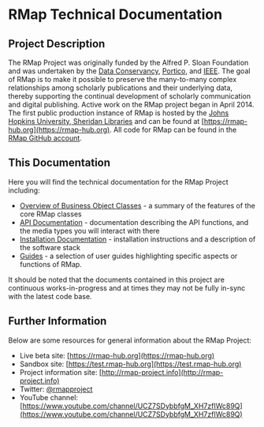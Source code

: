 # RMap Technical Documentation

## Project Description
The RMap Project was originally funded by the Alfred P. Sloan Foundation and was undertaken by the [Data Conservancy](https://dataconservancy.org/), [Portico](https://www.portico.org/), and [IEEE](https://www.ieee.org/). The goal of RMap is to make it possible to preserve the many-to-many complex relationships among scholarly publications and their underlying data, thereby supporting the continual development of scholarly communication and digital publishing. Active work on the RMap project began in April 2014. The first public production instance of RMap is hosted by the [Johns Hopkins University, Sheridan Libraries](https://www.library.jhu.edu/) and can be found at [https://rmap-hub.org](https://rmap-hub.org). All code for RMap can be found in the [RMap GitHub account](https://github.com/rmap-project).

## This Documentation
Here you will find the technical documentation for the RMap Project including:

* [Overview of Business Object Classes](rmap-business-object-classes.md) - a summary of the features of the core RMap classes
* [API Documentation](api/README.md) - documentation describing the API functions, and the media types you will interact with there
* [Installation Documentation](installation/README.md) - installation instructions and a description of the software stack
* [Guides](guides/README.md) - a selection of user guides highlighting specific aspects or functions of RMap. 

It should be noted that the documents contained in this project are continuous works-in-progress and at times they may not be fully in-sync with the latest code base.

## Further Information
Below are some resources for general information about the RMap Project:

* Live beta site: [https://rmap-hub.org](https://rmap-hub.org)
* Sandbox site: [https://test.rmap-hub.org](https://test.rmap-hub.org) 
* Project information site: [http://rmap-project.info](http://rmap-project.info)
* Twitter: [@rmapproject](https://twitter.com/rmapproject)  
* YouTube channel: [https://www.youtube.com/channel/UCZ7SDybbfgM_XH7zfIWc89Q](https://www.youtube.com/channel/UCZ7SDybbfgM_XH7zfIWc89Q)
